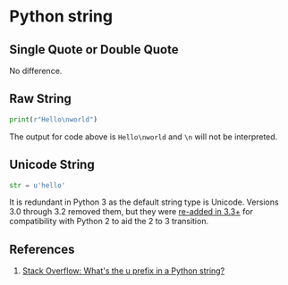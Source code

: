 # Python string

## Single Quote or Double Quote

No difference.

## Raw String

```python
print(r"Hello\nworld")
```

The output for code above is `Hello\nworld` and `\n` will not be interpreted.

## Unicode String

```python
str = u'hello'
```

It is redundant in Python 3 as the default string type is Unicode. Versions 3.0 through 3.2 removed them, but they were [re-added in 3.3+](https://www.python.org/dev/peps/pep-0414/) for compatibility with Python 2 to aid the 2 to 3 transition.

## References

1. [Stack Overflow: What's the u prefix in a Python string?](https://stackoverflow.com/questions/2464959/whats-the-u-prefix-in-a-python-string)

